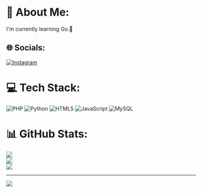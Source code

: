 # 💫 About Me:
I'm currently learning Go.👀


## 🌐 Socials:
[![Instagram](https://img.shields.io/badge/Instagram-%23E4405F.svg?logo=Instagram&logoColor=white)](https://instagram.com/taha.fazl__) 

# 💻 Tech Stack:
![PHP](https://img.shields.io/badge/php-%23777BB4.svg?style=for-the-badge&logo=php&logoColor=white) ![Python](https://img.shields.io/badge/python-3670A0?style=for-the-badge&logo=python&logoColor=ffdd54) ![HTML5](https://img.shields.io/badge/html5-%23E34F26.svg?style=for-the-badge&logo=html5&logoColor=white) ![JavaScript](https://img.shields.io/badge/javascript-%23323330.svg?style=for-the-badge&logo=javascript&logoColor=%23F7DF1E) ![MySQL](https://img.shields.io/badge/mysql-4479A1.svg?style=for-the-badge&logo=mysql&logoColor=white)
# 📊 GitHub Stats:
![](https://github-readme-stats.vercel.app/api?username=TahaFzl&theme=dark&hide_border=false&include_all_commits=false&count_private=false)<br/>
![](https://github-readme-streak-stats.herokuapp.com/?user=TahaFzl&theme=dark&hide_border=false)<br/>
![](https://github-readme-stats.vercel.app/api/top-langs/?username=TahaFzl&theme=dark&hide_border=false&include_all_commits=false&count_private=false&layout=compact)

---
[![](https://visitcount.itsvg.in/api?id=TahaFzl&icon=0&color=0)](https://visitcount.itsvg.in)

<!-- Proudly created with GPRM ( https://gprm.itsvg.in ) -->
